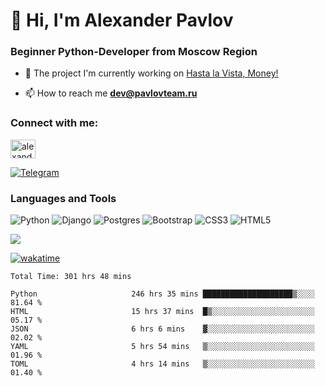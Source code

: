# 👋 Hi, I'm Alexander Pavlov  
### Beginner Python-Developer from Moscow Region

- 🔭 The project I'm currently working on [Hasta la Vista, Money!](https://github.com/TurtleOld/hasta-la-vista-money)

- 📫 How to reach me **dev@pavlovteam.ru**

<h3 align="left">Connect with me:</h3>
<p align="left">
<a href="https://linkedin.com/in/turtleold" target="blank"><img align="center" src="https://raw.githubusercontent.com/rahuldkjain/github-profile-readme-generator/master/src/images/icons/Social/linked-in-alt.svg" alt="alexander pavlov" height="30" width="40" /></a>
</p>

[![Telegram](https://img.shields.io/badge/Telegram-2CA5E0?style=for-the-badge&logo=telegram&logoColor=white)](https://t.me/turtle_a)

### Languages and Tools
![Python](https://img.shields.io/badge/python-3670A0?style=for-the-badge&logo=python&logoColor=ffdd54) 
![Django](https://img.shields.io/badge/django-%23092E20.svg?style=for-the-badge&logo=django&logoColor=white)
![Postgres](https://img.shields.io/badge/postgres-%23316192.svg?style=for-the-badge&logo=postgresql&logoColor=white)
![Bootstrap](https://img.shields.io/badge/bootstrap-%23563D7C.svg?style=for-the-badge&logo=bootstrap&logoColor=white)
![CSS3](https://img.shields.io/badge/css3-%231572B6.svg?style=for-the-badge&logo=css3&logoColor=white)
![HTML5](https://img.shields.io/badge/html5-%23E34F26.svg?style=for-the-badge&logo=html5&logoColor=white)
   
![](https://www.codewars.com/users/TurtleOld/badges/large)   

[![wakatime](https://wakatime.com/badge/user/018c5e18-098b-408c-ac80-aa398cd049e6.svg)](https://wakatime.com/@018c5e18-098b-408c-ac80-aa398cd049e6)

<!--START_SECTION:waka-->

```true
Total Time: 301 hrs 48 mins

Python                     246 hrs 35 mins ████████████████████▒░░░░   81.64 %
HTML                       15 hrs 37 mins  █▒░░░░░░░░░░░░░░░░░░░░░░░   05.17 %
JSON                       6 hrs 6 mins    ▓░░░░░░░░░░░░░░░░░░░░░░░░   02.02 %
YAML                       5 hrs 54 mins   ▒░░░░░░░░░░░░░░░░░░░░░░░░   01.96 %
TOML                       4 hrs 14 mins   ▒░░░░░░░░░░░░░░░░░░░░░░░░   01.40 %
```

<!--END_SECTION:waka-->
